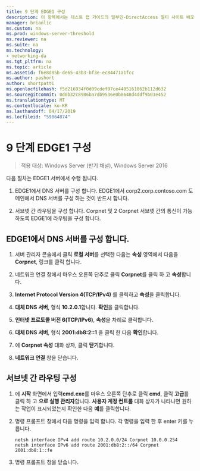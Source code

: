```yaml
---
title: 9 단계 EDGE1 구성
description: 이 항목에서는 테스트 랩 가이드의 일부인-DirectAccess 멀티 사이트 배포에 대 한 Windows Server 2016를 보여 줍니다.
manager: brianlic
ms.custom: na
ms.prod: windows-server-threshold
ms.reviewer: na
ms.suite: na
ms.technology:
- networking-da
ms.tgt_pltfrm: na
ms.topic: article
ms.assetid: f6e8d85b-de65-43b3-bf3e-ec84471a1fcc
ms.author: pashort
author: shortpatti
ms.openlocfilehash: f5d216934f0d09cdef97ce4405161862b112d632
ms.sourcegitcommit: 0d0b32c8986ba7db9536e0b8648d4ddf9b03e452
ms.translationtype: MT
ms.contentlocale: ko-KR
ms.lasthandoff: 04/17/2019
ms.locfileid: "59864874"
---
```

# <a name="step-9-configure-edge1"></a>9 단계 EDGE1 구성

>적용 대상: Windows Server (반기 채널), Windows Server 2016

다음 절차는 EDGE1 서버에서 수행 됩니다.  
  
1. EDGE1에서 DNS 서버를 구성 합니다. EDGE1에서 corp2.corp.contoso.com 도메인에서 DNS 서버를 구성 하는 것이 반드시 합니다.  
  
2. 서브넷 간 라우팅을 구성 합니다. Corpnet 및 2 Corpnet 서브넷 간의 통신이 가능 하도록 EDGE1에 라우팅을 구성 합니다.  
  
## <a name="IPv6"></a>EDGE1에서 DNS 서버를 구성 합니다.  
  
1.  서버 관리자 콘솔에서 클릭 **로컬 서버**를 선택한 다음는 **속성** 영역에서 다음을 **Corpnet**, 링크를 클릭 합니다.  
  
2.  네트워크 연결 창에서 마우스 오른쪽 단추로 클릭 **Corpnet**를 클릭 하 고 **속성**합니다.  
  
3.  **Internet Protocol Version 4(TCP/IPv4)** 를 클릭하고 **속성**을 클릭합니다.  
  
4.  **대체 DNS 서버**, 형식 **10.2.0.1**합니다. **확인**을 클릭합니다.  
  
5.  **인터넷 프로토콜 버전 6(TCP/IPv6)**, **속성**을 차례로 클릭합니다.  
  
6.  **대체 DNS 서버**, 형식 **2001:db8:2::1** 을 클릭 한 다음 **확인**합니다.  
  
7.  에 **Corpnet 속성** 대화 상자, 클릭 **닫기**합니다.  
  
8.  **네트워크 연결** 창을 닫습니다.  
  
## <a name="ConfigRouting"></a>서브넷 간 라우팅 구성  
  
1.  에 **시작** 화면에서 입력**cmd.exe**를 마우스 오른쪽 단추로 클릭 **cmd**, 클릭 **고급**를 클릭 하 고 **으로 실행 관리자**합니다. **사용자 계정 컨트롤** 대화 상자가 나타나면 원하는 작업이 표시되었는지 확인한 다음 **예**를 클릭합니다.  
  
2.  명령 프롬프트 창에서 다음 명령을 입력 합니다. 각 명령을 입력 한 후 enter 키를 누릅니다.  
  
    ```  
    netsh interface IPv4 add route 10.2.0.0/24 Corpnet 10.0.0.254  
    netsh interface IPv6 add route 2001:db8:2::/64 Corpnet 2001:db8:1::fe  
    ```  
  
3.  명령 프롬프트 창을 닫습니다.  
  


